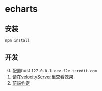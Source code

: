 # echarts

## 安装

```
npm install
```

## 开发

0. 配置host `127.0.0.1 dev.f2e.tcredit.com`
0. 请在[velocityServer](https://github.com/holyzfy/velocityServer)里查看效果
0. [前端约定](https://github.com/holyzfy/frontend_guidelines/blob/master/convention.md)